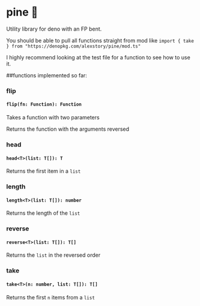 # pine 🍍

Utility library for deno with an FP bent.

You should be able to pull all functions straight from mod like `import { take } from "https://denopkg.com/alexstory/pine/mod.ts"`

I highly recommend looking at the test file for a function to see how to use it.

##functions implemented so far:

### flip
#### `flip(fn: Function): Function`
Takes a function with two parameters

Returns the function with the arguments reversed 


### head 
#### `head<T>(list: T[]): T`
Returns the first item in a `list`
 

### length
#### `length<T>(list: T[]): number`
Returns the length of the `list`


### reverse
#### `reverse<T>(list: T[]): T[]`
Returns the `list` in the reversed order

### take
#### `take<T>(n: number, list: T[]): T[]`
Returns the first `n` items from a `list`
